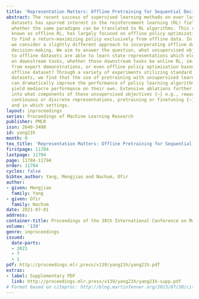 ```yaml
---
title: 'Representation Matters: Offline Pretraining for Sequential Decision Making'
abstract: The recent success of supervised learning methods on ever larger offline
  datasets has spurred interest in the reinforcement learning (RL) field to investigate
  whether the same paradigms can be translated to RL algorithms. This research area,
  known as offline RL, has largely focused on offline policy optimization, aiming
  to find a return-maximizing policy exclusively from offline data. In this paper,
  we consider a slightly different approach to incorporating offline data into sequential
  decision-making. We aim to answer the question, what unsupervised objectives applied
  to offline datasets are able to learn state representations which elevate performance
  on downstream tasks, whether those downstream tasks be online RL, imitation learning
  from expert demonstrations, or even offline policy optimization based on the same
  offline dataset? Through a variety of experiments utilizing standard offline RL
  datasets, we find that the use of pretraining with unsupervised learning objectives
  can dramatically improve the performance of policy learning algorithms that otherwise
  yield mediocre performance on their own. Extensive ablations further provide insights
  into what components of these unsupervised objectives {–} e.g., reward prediction,
  continuous or discrete representations, pretraining or finetuning {–} are most important
  and in which settings.
layout: inproceedings
series: Proceedings of Machine Learning Research
publisher: PMLR
issn: 2640-3498
id: yang21h
month: 0
tex_title: 'Representation Matters: Offline Pretraining for Sequential Decision Making'
firstpage: 11784
lastpage: 11794
page: 11784-11794
order: 11784
cycles: false
bibtex_author: Yang, Mengjiao and Nachum, Ofir
author:
- given: Mengjiao
  family: Yang
- given: Ofir
  family: Nachum
date: 2021-07-01
address:
container-title: Proceedings of the 38th International Conference on Machine Learning
volume: '139'
genre: inproceedings
issued:
  date-parts:
  - 2021
  - 7
  - 1
pdf: http://proceedings.mlr.press/v139/yang21h/yang21h.pdf
extras:
- label: Supplementary PDF
  link: http://proceedings.mlr.press/v139/yang21h/yang21h-supp.pdf
# Format based on citeproc: http://blog.martinfenner.org/2013/07/30/citeproc-yaml-for-bibliographies/
---
```

